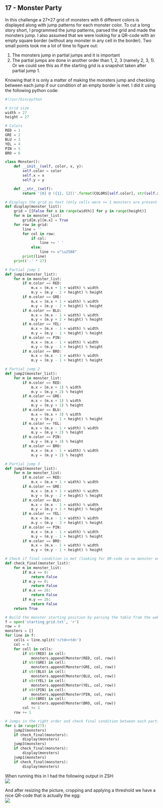 17 - Monster Party
------------------
In this challenge a 27*27 grid of monsters with 6 different colors is displayed along with jump patterns for each monster color. To cut a long story short, I programmed the jump patterns, parsed the grid and made the monsters jump. I also assumed that we were looking for a QR-code with an empty square border (without any monster in any cell in the border). Two small points took me a lot of time to figure out:

1. The monsters jump in partial jumps and it is important
2. The partial jumps are done in another order than 1, 2, 3 (namely 2, 3, 1). Or we could see this as if the starting grid is a snapshot taken after partial jump 1.

Knowing that it is only a matter of making the monsters jump and checking between each jump if our condition of an empty border is met. I did it using the following python code:
```python
#!/usr/bin/python

# Grid size
width = 27
height = 27

# Colors
RED = 1
GRE = 2
BLU = 3
YEL = 4
PIN = 5
BRO = 6

class Monster():
    def __init__(self, color, x, y):
        self.color = color
        self.x = x
        self.y = y

    def __str__(self):
        return '{0} @ ({1}, {2})'.format(COLORS[self.color], str(self.x), str(self.y))

# Displays the grid as text (only cells were >= 1 monsters are present in black, the rest in white)
def display(monster_list):
    grid = [[False for x in range(width)] for y in range(height)]
    for m in monster_list:
        grid[m.y][m.x] = True
    for row in grid:
        line = ''
        for col in row:
            if col:
                line += ' '
            else:
                line += u"\u2588"
        print(line)
    print('-' * 27)

# Partial jump 1
def jump1(monster_list):
    for m in monster_list:
        if m.color == RED:
            m.x = (m.x + 1 + width) % width
            m.y = (m.y - 2 + height) % height
        if m.color == GRE:
            m.x = (m.x + 1 + width) % width
            m.y = (m.y - 2 + height) % height
        if m.color == BLU:
            m.x = (m.x - 1 + width) % width
            m.y = (m.y + 2 + height) % height
        if m.color == YEL:
            m.x = (m.x - 1 + width) % width
            m.y = (m.y - 1 + height) % height
        if m.color == PIN:
            m.x = (m.x - 1 + width) % width
            m.y = (m.y - 1 + height) % height
        if m.color == BRO:
            m.x = (m.x - 1 + width) % width
            m.y = (m.y - 1 + height) % height

# Partial jump 2
def jump2(monster_list):
    for m in monster_list:
        if m.color == RED:
            m.x = (m.x + 1) % width
            m.y = (m.y + 2) % height
        if m.color == GRE:
            m.x = (m.x + 1) % width
            m.y = (m.y + 1) % height
        if m.color == BLU:
            m.x = (m.x + 3) % width
            m.y = (m.y - 1 + height) % height
        if m.color == YEL:
            m.x = (m.x - 1 + width) % width
            m.y = (m.y + 2) % height
        if m.color == PIN:
            m.y = (m.y + 3) % height
        if m.color == BRO:
            m.x = (m.x - 1 + width) % width
            m.y = (m.y + 2) % height

# Partial jump 3
def jump3(monster_list):
    for m in monster_list:
        if m.color == RED:
            m.x = (m.x + 1 + width) % width
        if m.color == GRE:
            m.x = (m.x + 1 + width) % width
            m.y = (m.y - 2 + height) % height
        if m.color == BLU:
            m.x = (m.x - 1 + width) % width
            m.y = (m.y + 1 + height) % height
        if m.color == YEL:
            m.x = (m.x - 1 + width) % width
            m.y = (m.y - 3 + height) % height
        if m.color == PIN:
            m.x = (m.x - 1 + width) % width
            m.y = (m.y - 1 + height) % height
        if m.color == BRO:
            m.x = (m.x - 1 + width) % width
            m.y = (m.y - 1 + height) % height

# Check if final condition is met (looking for QR-code so no monster on the border)
def check_final(monster_list):
    for m in monster_list:
        if m.x == 0:
            return False
        if m.y == 0:
            return False
        if m.x == 26:
            return False
        if m.y == 26:
            return False
    return True

# Build the monster starting position by parsing the table from the web page
f = open('starting_grid.txt', 'r')
row = 0
monsters = []
for line in f:
    cells = line.split('</td><td>')
    col = 0
    for cell in cells:
        if str(RED) in cell:
            monsters.append(Monster(RED, col, row))
        if str(GRE) in cell:
            monsters.append(Monster(GRE, col, row))
        if str(BLU) in cell:
            monsters.append(Monster(BLU, col, row))
        if str(YEL) in cell:
            monsters.append(Monster(YEL, col, row))
        if str(PIN) in cell:
            monsters.append(Monster(PIN, col, row))
        if str(BRO) in cell:
            monsters.append(Monster(BRO, col, row))
        col += 1
    row += 1

# Jumps in the right order and check final condition between each partial jump
for i in range(27): 
    jump2(monsters)
    if check_final(monsters):
        display(monsters)
    jump3(monsters)
    if check_final(monsters):
        display(monsters)
    jump1(monsters)
    if check_final(monsters):
        display(monsters)
```

When running this in I had the following output in ZSH:  
![](./17/script-output.png)

And after resizing the picture, cropping and applying a threshold we have a nice QR-code that is actually the egg:  
![](./17/egg17.png)
